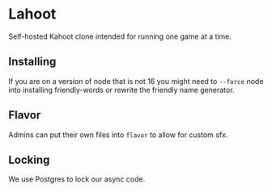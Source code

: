 # Lahoot
Self-hosted Kahoot clone intended for running one game at a time. 
## Installing
If you are on a version of node that is not 16 you might need to `--force` node into installing friendly-words or rewrite the friendly name generator. 
## Flavor
Admins can put their own files into `flavor` to allow for custom sfx. 
## Locking
We use Postgres to lock our async code. 